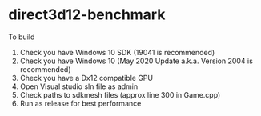 # direct3d12-benchmark

To build
1. Check you have Windows 10 SDK (19041 is recommended)
2. Check you have Windows 10 (May 2020 Update a.k.a. Version 2004 is recommended)
3. Check you have a Dx12 compatible GPU
4. Open Visual studio sln file as admin
5. Check paths to sdkmesh files (approx line 300 in Game.cpp)
6. Run as release for best performance
